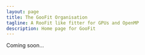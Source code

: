 ```yaml
---
layout: page
title: The GooFit Organisation
tagline: A RooFit like fitter for GPUs and OpenMP
description: Home page for GooFit
---
```



Coming soon...
